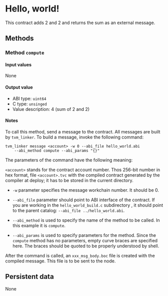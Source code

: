 # Hello, world!

This contract adds 2 and 2 and returns the sum as an external message.

## Methods

### Method `compute`
#### Input values
None
#### Output value
* ABI type: `uint64`
* C type: `unsinged`
* Value description: 4 (sum of 2 and 2)
#### Notes
To call this method, send a message to the contract.
All messages are built by `tvm_linker`.
To build a message, invoke the following command:

    tvm_linker message <account> -w 0 --abi_file hello_world.abi
        --abi_method compute --abi_params "{}"

The parameters of the command have the following meaning:

`<account>` stands for the contract account number. Thos 256-bit number in hex format,
file `<account>.tvc` with the compiled contract generated by the compiler at deploy; it has to be stored in the current directory.

* `-w` parameter specifies the message workchain number. It should be 0.

* `--abi_file` parameter should point to ABI interface of the contract. If you are
working in the `hello_world_build.c` subdirectory , it should point to the parent catalog:
`--abi_file ../hello_world.abi`.

* `--abi_method` is used to specify the name of the method to be called. In this example
it is `compute`.

* `--abi_params` is used to specify parameters for the method. Since the `compute` method has no
parameters, empty curve braces are specified here. The braces should be
quoted to be properly understood by shell.

After the command is called, an `xxx_msg_body.boc` file is created with the compiled
message. This file is to be sent to the node.

## Persistent data

None

